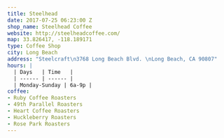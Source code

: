 ```yaml
---
title: Steelhead
date: 2017-07-25 06:23:00 Z
shop_name: Steelhead Coffee
website: http://steelheadcoffee.com/
map: 33.826417, -118.189171
type: Coffee Shop
city: Long Beach
address: "Steelcraft\n3768 Long Beach Blvd. \nLong Beach, CA 90807"
hours: |
  | Days   | Time   |
  | ------ | ------ |
  | Monday-Sunday | 6a-9p |
coffee:
- Ruby Coffee Roasters
- 49th Parallel Roasters
- Heart Coffee Roasters
- Huckleberry Roasters
- Rose Park Roasters
---
```


